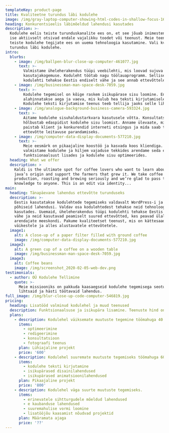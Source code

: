 ```yaml
---
templateKey: product-page
title: Kvaliteetne turundus läbi kodulehe
image: /img/gray-laptop-computer-showing-html-codes-in-shallow-focus-160107.jpg
heading: Konkurentsieelis läbimõeldud lahendusi kasutades
description: >-
  Kodulehe eelis teiste turunduskanalite ees on, et see jõuab inimesteni, kes
  ise aktiivselt otsivad endale vajalikku toodet või teenust. Meie teenuse eelis
  teiste kodulehe tegijate ees on uuema tehnoloogia kasutamine. Vali kvaliteetne
  turundus läbi kodulehe.
intro:
  blurbs:
    - image: /img/ballpen-blur-close-up-computer-461077.jpg
      text: >-
        Valmistame üheleherakendus tüüpi veebilehti, mis loovad sujuva
        kasutajakogemuse. Koduleht töötab nagu töölauaprogramm. Selliseid
        kodulehti tehakse Eestis endiselt vähe ja see annab ettevõttele eelise.
    - image: /img/businessman-man-space-desk-7059.jpg
      text: >-
        Kodulehe tegemisel on kõige raskem isikupärase sisu loomine. Enamasti
        alahinnatakse aega ja vaeva, mis kulub hea teksti kirjutamisele.
        Kodulehe teksti kirjutamise teenus teeb tellija jaoks selle lihtsaks.
    - image: /img/analogue-background-business-camera-593324.jpg
      text: >-
        Aitame kodulehe sisuhaldustarkvara kasutusele võtta. Konsultatsioon
        hõlbustab edaspidist kodulehe sisu loomist. Anname ülevaate, millisena
        paistab klient ja konkurendid interneti otsingus ja mida saab teha
        ettevõtte leitavuse parandamiseks.
    - image: /img/computer-data-display-documents-577210.jpg
      text: >-
        Meie eesmärk on pikaajaline koostöö ja kasvada koos kliendiga. Esmalt
        valmistame kodulehe ja hiljem vajaduse tekkides arendame seda edasi
        funktsionaalsust lisades ja kodulehe sisu optimeerides.
  heading: What we offer
  description: >
    Kaldi is the ultimate spot for coffee lovers who want to learn about their
    java’s origin and support the farmers that grew it. We take coffee
    production, roasting and brewing seriously and we’re glad to pass that
    knowledge to anyone. This is an edit via identity...
main:
  heading: Tänapäevane lahendus ettevõtte turunduseks
  description: >-
    Eestis kasutatakse kodulehtede tegemiseks valdavalt WordPress-i ja PHP
    põhiseid lahendusi. Valdav osa kodulehtedest tehakse neid tehnoloogiaid
    kasutades. Uuemaid, üheleherakendus tüüpi kodulehti tehakse Eestis endiselt
    vähe ja neid kasutavad peamiselt suured ettevõtted, kes peavad ülal enda
    arendajate meeskondi. Pakume kvaliteetset teenust, mis on kättesaadav ka
    väikestele ja alles alustavatele ettevõtetele.
  image1:
    alt: A close-up of a paper filter filled with ground coffee
    image: /img/computer-data-display-documents-577210.jpg
  image2:
    alt: A green cup of a coffee on a wooden table
    image: /img/businessman-man-space-desk-7059.jpg
  image3:
    alt: Coffee beans
    image: /img/screenshot_2020-02-05-web-dev.png
testimonials:
  - author: OÜ Kodulehe Tellimine
    quote: >-
      Meie missiooniks on pakkuda kaasaegseid kodulehe tegemisega seotud
      lihtsaid ja hästi töötavaid lahendus.
full_image: /img/blur-close-up-code-computer-546819.jpg
pricing:
  heading: Lisatööd valminud kodulehel ja muud teenused
  description: Funktsionaalsuse ja isikupära lisamine. Teenuste hind on 15 € tunnis.
  plans:
    - description: Kodulehel väiksemate muutuste tegemine töömahuga 40 tundi.
      items:
        - optimeerimine
        - redigeerimine
        - konsultatsioon
        - fotograafi teenus
      plan: Lühiajaline projekt
      price: '600'
    - description: Kodulehel suuremate muutuste tegemiseks töömahuga 60 tundi.
      items:
        - kodulehe teksti kirjutamine
        - isikupärased disainilahendused
        - isikupärased animatsioonilahendused
      plan: Pikaajaline projekt
      price: '800'
    - description: Kodulehel väga suurte muutuste tegemiseks.
      items:
        - erinevatele sihtturgudele mõeldud lahendused
        - e kaubanduse lahendused
        - suuremahulise vormi loomine
        - lisatööjõu kaasamist nõudvad projektid
      plan: Määramata ajaga
      price: '??'
---
```


